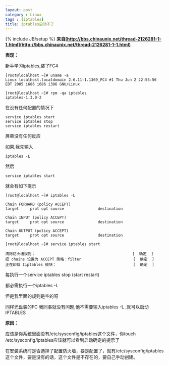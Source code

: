 ```yaml
---
layout: post
category : Linux
tags : [iptables]
title: iptables启动不了
---
```

{% include JB/setup %}
**来自[http://bbs.chinaunix.net/thread-2126281-1-1.html](http://bbs.chinaunix.net/thread-2126281-1-1.html)**

**表现：**

新手学习iptables,装了FC4
    
    [root@localhost ~]# uname -a
    Linux localhost.localdomain 2.6.11-1.1369_FC4 #1 Thu Jun 2 22:55:56 EDT 2005 i686 i686 i386 GNU/Linux
    
    [root@localhost ~]# rpm -qa iptables
    iptables-1.3.0-2
    
在没有任何配置的情况下 
    
    service iptables start
    service iptables stop
    service iptables restart
    
屏幕没有任何反应

如果,我先输入

    iptables -L

然后

    service iptables start

就会有如下提示
    
    [root@localhost ~]# iptables -L

    Chain FORWARD (policy ACCEPT)
    target     prot opt source               destination
    
    Chain INPUT (policy ACCEPT)
    target     prot opt source               destination
    
    Chain OUTPUT (policy ACCEPT)
    target     prot opt source               destination
    
    [root@localhost ~]# service iptables start

    清除防火墙规则：                                           [  确定  ]
    把 chains 设置为 ACCEPT 策略：filter                       [  确定  ]
    正在卸载 Iiptables 模块：                                  [  确定  ]
    
每执行一个service iptables stop (start restart)

都必需执行一个iptables -L

但是我里面的规则是空的呀

同样光盘装的FC 我同事就没有问题,他不需要输入iptables -L ,就可以启动IPTABLES 


**原因：**

应该是你系统里面没有/etc/sysconfig/iptables这个文件，你touch /etc/sysconfig/iptables应该就可以看到启动确定的提示了

在安装系统时是否选择了配置防火墙，要是配置了，就有/etc/sysconfig/iptables这个文件，要是没有的话，这个文件是不存在的，要自己手动创建。
